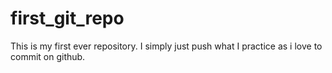 # first_git_repo
This is my first ever repository.
I simply just push what I practice as i love to commit on github.
